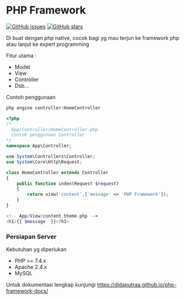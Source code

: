 # PHP Framework
[![GitHub issues](https://img.shields.io/github/issues/didaputraa/php-framework)](https://github.com/didaputraa/php-framework/issues)
[![GitHub stars](https://img.shields.io/github/stars/didaputraa/php-framework)](https://github.com/didaputraa/php-framework/stargazers)

Di buat dengan php native, cocok bagi yg mau terjun ke framework php atau lanjut ke expert programming

Fitur utama :
  - Model
  - View
  - Controller
  - Dsb...

Contoh penggunaan
```bash
php engine controller:HomeController
```
```php
<?php
/*
  App/Controller/HomeController.php
  Contoh penggunaan Controller
*/
namespace App\Controller;

use System\Controllers\Controller;
use System\Core\Http\Request;

class HomeController extends Controller
{
	public function index(Request $request)
	{
		return view('content',['message' => 'PHP Framework']);
	}
}
```
```php
<!-- App/View/content.theme.php -->
<h1>{{ $message  }}<?h1>
```
### Persiapan Server

Kebutuhan yg diperlukan

* PHP >= 7.4.x
* Apache 2.4.x
* MySQL

Untuk dokumentasi lengkap kunjungi https://didaputraa.github.io/php-framework-docs/